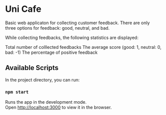 # Uni Cafe

Basic web applicaton for collecting customer feedback. There are only three options for feedback: good, neutral, and bad.

While collecting feedbacks, the following statistics are displayed:

Total number of colllected feedbacks
The average score (good: 1, neutral: 0, bad: -1)
The percentage of positive feedback
## Available Scripts

In the project directory, you can run:

### `npm start`

Runs the app in the development mode.\
Open [http://localhost:3000](http://localhost:3000) to view it in the browser.


